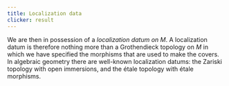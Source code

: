 ```yaml
---
title: Localization data
clicker: result
---
```


We are then in possession of a *localization datum on $M$*. A localization datum is therefore nothing more than a Grothendieck topology on $M$ in which we have specified the morphisms that are used to make the covers. In algebraic geometry there are well-known localization datums: the Zariski topology with open immersions, and the étale topology with étale morphisms.
